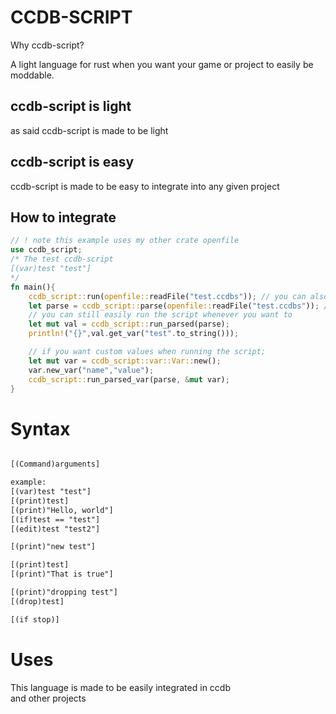 # CCDB-SCRIPT  
  
Why ccdb-script?  
  
A light language for rust when you want your game or project to easily be moddable.
  
## ccdb-script is light  
  
as said ccdb-script is made to be light  

## ccdb-script is easy
  
ccdb-script is made to be easy to integrate into any given project  
  
## How to integrate  
  
```rust
// ! note this example uses my other crate openfile 
use ccdb_script;
/* The test ccdb-script 
[(var)test "test"]
*/
fn main(){
    ccdb_script::run(openfile::readFile("test.ccdbs")); // you can also get val from this
    let parse = ccdb_script::parse(openfile::readFile("test.ccdbs")); // if you split it up this way you only need to parse once and then 
    // you can still easily run the script whenever you want to 
    let mut val = ccdb_script::run_parsed(parse);
    println!("{}",val.get_var("test".to_string()));

    // if you want custom values when running the script;
    let mut var = ccdb_script::var::Var::new();
    var.new_var("name","value");
    ccdb_script::run_parsed_var(parse, &mut var);
}
```
  
# Syntax
  
```txt

[(Command)arguments]

example: 
[(var)test "test"]
[(print)test]
[(print)"Hello, world"]
[(if)test == "test"]
[(edit)test "test2"]

[(print)"new test"]

[(print)test]
[(print)"That is true"]

[(print)"dropping test"]
[(drop)test]

[(if stop)]

```
  
# Uses  
  
This language is made to be easily integrated in ccdb  
and other projects  
